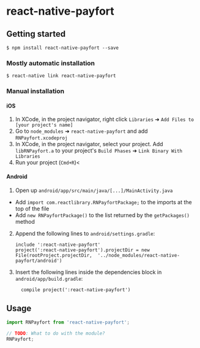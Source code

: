 
# react-native-payfort

## Getting started

`$ npm install react-native-payfort --save`

### Mostly automatic installation

`$ react-native link react-native-payfort`

### Manual installation


#### iOS

1. In XCode, in the project navigator, right click `Libraries` ➜ `Add Files to [your project's name]`
2. Go to `node_modules` ➜ `react-native-payfort` and add `RNPayfort.xcodeproj`
3. In XCode, in the project navigator, select your project. Add `libRNPayfort.a` to your project's `Build Phases` ➜ `Link Binary With Libraries`
4. Run your project (`Cmd+R`)<

#### Android

1. Open up `android/app/src/main/java/[...]/MainActivity.java`
  - Add `import com.reactlibrary.RNPayfortPackage;` to the imports at the top of the file
  - Add `new RNPayfortPackage()` to the list returned by the `getPackages()` method
2. Append the following lines to `android/settings.gradle`:
  	```
  	include ':react-native-payfort'
  	project(':react-native-payfort').projectDir = new File(rootProject.projectDir, 	'../node_modules/react-native-payfort/android')
  	```
3. Insert the following lines inside the dependencies block in `android/app/build.gradle`:
  	```
      compile project(':react-native-payfort')
  	```

## Usage
```javascript
import RNPayfort from 'react-native-payfort';

// TODO: What to do with the module?
RNPayfort;
```
  